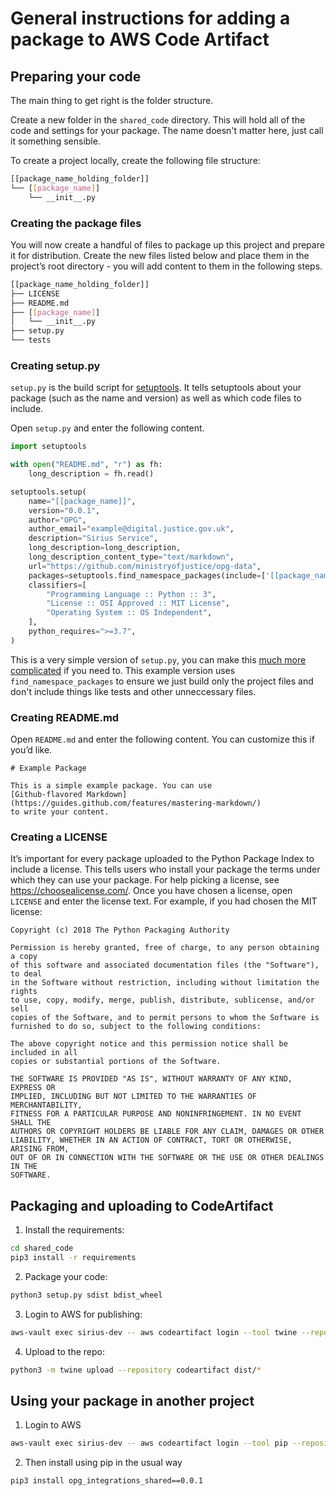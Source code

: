 # General instructions for adding a package to AWS Code Artifact

## Preparing your code

The main thing to get right is the folder structure. 

Create a new folder in the `shared_code` directory. This will hold all of the code and settings for your package. The name doesn't matter here, just call it something sensible.

To create a project locally, create the following file structure:

```bash
[[package_name_holding_folder]]
└── [[package_name]]
    └── __init__.py
```

### Creating the package files

You will now create a handful of files to package up this project and prepare it for distribution. Create the new files listed below and place them in the project’s root directory - you will add content to them in the following steps.

```bash
[[package_name_holding_folder]]
├── LICENSE
├── README.md
├── [[package_name]]
│   └── __init__.py
├── setup.py
└── tests
```

### Creating setup.py

`setup.py` is the build script for [setuptools](https://packaging.python.org/key_projects/#setuptools). It tells setuptools about your package (such as the name and version) as well as which code files to include.

Open `setup.py` and enter the following content. 

```python
import setuptools

with open("README.md", "r") as fh:
    long_description = fh.read()

setuptools.setup(
    name="[[package_name]]",
    version="0.0.1",
    author="OPG",
    author_email="example@digital.justice.gov.uk",
    description="Sirius Service",
    long_description=long_description,
    long_description_content_type="text/markdown",
    url="https://github.com/ministryofjustice/opg-data",
    packages=setuptools.find_namespace_packages(include=['[[package_name]]']),
    classifiers=[
        "Programming Language :: Python :: 3",
        "License :: OSI Approved :: MIT License",
        "Operating System :: OS Independent",
    ],
    python_requires=">=3.7",
)

```

This is a very simple version of `setup.py`, you can make this [much more complicated](https://packaging.python.org/guides/distributing-packages-using-setuptools/#setup-py) if you need to. This example version uses `find_namespace_packages` to ensure we just build only the project files and don't include things like tests and other unneccessary files. 

### Creating README.md

Open `README.md` and enter the following content. You can customize this if you’d like.

```
# Example Package

This is a simple example package. You can use
[Github-flavored Markdown](https://guides.github.com/features/mastering-markdown/)
to write your content.
```

### Creating a LICENSE

It’s important for every package uploaded to the Python Package Index to include a license. This tells users who install your package the terms under which they can use your package. For help picking a license, see https://choosealicense.com/. Once you have chosen a license, open `LICENSE` and enter the license text. For example, if you had chosen the MIT license:

```
Copyright (c) 2018 The Python Packaging Authority

Permission is hereby granted, free of charge, to any person obtaining a copy
of this software and associated documentation files (the "Software"), to deal
in the Software without restriction, including without limitation the rights
to use, copy, modify, merge, publish, distribute, sublicense, and/or sell
copies of the Software, and to permit persons to whom the Software is
furnished to do so, subject to the following conditions:

The above copyright notice and this permission notice shall be included in all
copies or substantial portions of the Software.

THE SOFTWARE IS PROVIDED "AS IS", WITHOUT WARRANTY OF ANY KIND, EXPRESS OR
IMPLIED, INCLUDING BUT NOT LIMITED TO THE WARRANTIES OF MERCHANTABILITY,
FITNESS FOR A PARTICULAR PURPOSE AND NONINFRINGEMENT. IN NO EVENT SHALL THE
AUTHORS OR COPYRIGHT HOLDERS BE LIABLE FOR ANY CLAIM, DAMAGES OR OTHER
LIABILITY, WHETHER IN AN ACTION OF CONTRACT, TORT OR OTHERWISE, ARISING FROM,
OUT OF OR IN CONNECTION WITH THE SOFTWARE OR THE USE OR OTHER DEALINGS IN THE
SOFTWARE.
```



## Packaging and uploading to CodeArtifact

1. Install the requirements:

```bash
cd shared_code
pip3 install -r requirements
```

2. Package your code:

```bash
python3 setup.py sdist bdist_wheel
```

3. Login to AWS for publishing:

```bash
aws-vault exec sirius-dev -- aws codeartifact login --tool twine --repository opg-pip-shared-code-dev --domain opg-moj --domain-owner 288342028542 --region eu-west-1
```

4. Upload to the repo:

```bash
python3 -m twine upload --repository codeartifact dist/*
```



## Using your package in another project

1. Login to AWS 

```bash
aws-vault exec sirius-dev -- aws codeartifact login --tool pip --repository opg-pip-shared-code-dev --domain opg-moj --domain-owner 288342028542 --region eu-west-1
```

2. Then install using pip in the usual way

```
pip3 install opg_integrations_shared==0.0.1
```

